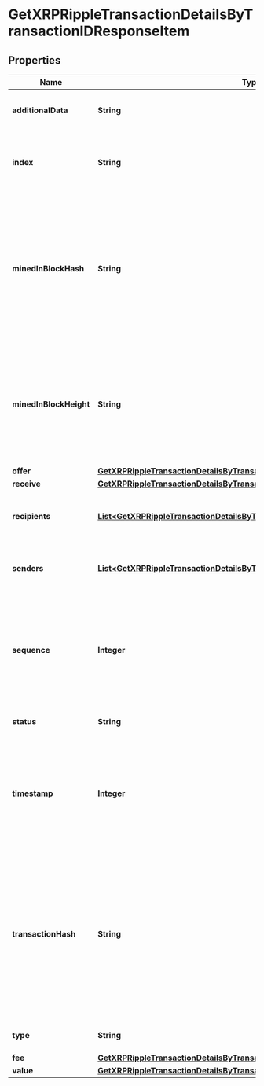 

# GetXRPRippleTransactionDetailsByTransactionIDResponseItem


## Properties

Name | Type | Description | Notes
------------ | ------------- | ------------- | -------------
**additionalData** | **String** | Represents additional data that may be needed. | 
**index** | **String** | Defines the index of the transaction, i.e. the consecutive place it takes in the blockchain. | 
**minedInBlockHash** | **String** | Represents the hash of the block where this transaction was mined/confirmed for first time. The hash is defined as a cryptographic digital fingerprint made by hashing the block header twice through the SHA256 algorithm. | 
**minedInBlockHeight** | **String** | Represents the hight of the block where this transaction was mined/confirmed for first time. The height is defined as the number of blocks in the blockchain preceding this specific block. | 
**offer** | [**GetXRPRippleTransactionDetailsByTransactionIDResponseItemOffer**](GetXRPRippleTransactionDetailsByTransactionIDResponseItemOffer.md) |  | 
**receive** | [**GetXRPRippleTransactionDetailsByTransactionIDResponseItemReceive**](GetXRPRippleTransactionDetailsByTransactionIDResponseItemReceive.md) |  | 
**recipients** | [**List&lt;GetXRPRippleTransactionDetailsByTransactionIDResponseItemRecipients&gt;**](GetXRPRippleTransactionDetailsByTransactionIDResponseItemRecipients.md) | Represents an object of addresses that receive the transactions. | 
**senders** | [**List&lt;GetXRPRippleTransactionDetailsByTransactionIDResponseItemSenders&gt;**](GetXRPRippleTransactionDetailsByTransactionIDResponseItemSenders.md) | Represents an object of addresses that provide the funds. | 
**sequence** | **Integer** | Defines the transaction input&#39;s sequence as an integer, which is is used when transactions are replaced with newer versions before LockTime. | 
**status** | **String** | Defines the status of the transaction. |  [optional]
**timestamp** | **Integer** | Defines the exact date/time in Unix Timestamp when this transaction was mined, confirmed or first seen in Mempool, if it is unconfirmed. | 
**transactionHash** | **String** | Represents the same as &#x60;transactionId&#x60; for account-based protocols like Ethereum, while it could be different in UTXO-based protocols like Bitcoin. E.g., in UTXO-based protocols &#x60;hash&#x60; is different from &#x60;transactionId&#x60; for SegWit transactions. | 
**type** | **String** | Defines the type of the transaction. | 
**fee** | [**GetXRPRippleTransactionDetailsByTransactionIDResponseItemFee**](GetXRPRippleTransactionDetailsByTransactionIDResponseItemFee.md) |  | 
**value** | [**GetXRPRippleTransactionDetailsByTransactionIDResponseItemValue**](GetXRPRippleTransactionDetailsByTransactionIDResponseItemValue.md) |  | 



